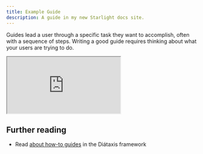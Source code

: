 ```yaml
---
title: Example Guide
description: A guide in my new Starlight docs site.
---
```


Guides lead a user through a specific task they want to accomplish, often with a sequence of steps.
Writing a good guide requires thinking about what your users are trying to do.

 <iframe
  src="http://localhost:6060/?path=/docs/components-quote--default/iframe.html?id=shadowboxcta--docs&viewMode=docs&shortcuts=false&singleStory=true"
></iframe>

## Further reading

- Read [about how-to guides](https://diataxis.fr/how-to-guides/) in the Diátaxis framework
